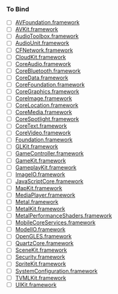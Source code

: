 ### To Bind
- [ ] [AVFoundation.framework](https://github.com/xamarin/xamarin-macios/wiki/AVFoundation-tvOS-Beta1)
- [ ] [AVKit.framework](https://github.com/xamarin/xamarin-macios/wiki/AVKit-tvOS-Beta1)
- [ ] [AudioToolbox.framework](https://github.com/xamarin/xamarin-macios/wiki/AudioToolbox-tvOS-Beta1)
- [ ] [AudioUnit.framework](https://github.com/xamarin/xamarin-macios/wiki/AudioUnit-tvOS-Beta1)
- [ ] [CFNetwork.framework](https://github.com/xamarin/xamarin-macios/wiki/CFNetwork-tvOS-Beta1)
- [ ] [CloudKit.framework](https://github.com/xamarin/xamarin-macios/wiki/CloudKit-tvOS-Beta1)
- [ ] [CoreAudio.framework](https://github.com/xamarin/xamarin-macios/wiki/CoreAudio-tvOS-Beta1)
- [ ] [CoreBluetooth.framework](https://github.com/xamarin/xamarin-macios/wiki/CoreBluetooth-tvOS-Beta1)
- [ ] [CoreData.framework](https://github.com/xamarin/xamarin-macios/wiki/CoreData-tvOS-Beta1)
- [ ] [CoreFoundation.framework](https://github.com/xamarin/xamarin-macios/wiki/CoreFoundation-tvOS-Beta1)
- [ ] [CoreGraphics.framework](https://github.com/xamarin/xamarin-macios/wiki/CoreGraphics-tvOS-Beta1)
- [ ] [CoreImage.framework](https://github.com/xamarin/xamarin-macios/wiki/CoreImage-tvOS-Beta1)
- [ ] [CoreLocation.framework](https://github.com/xamarin/xamarin-macios/wiki/CoreLocation-tvOS-Beta1)
- [ ] [CoreMedia.framework](https://github.com/xamarin/xamarin-macios/wiki/CoreMedia-tvOS-Beta1)
- [ ] [CoreSpotlight.framework](https://github.com/xamarin/xamarin-macios/wiki/CoreSpotlight-tvOS-Beta1)
- [ ] [CoreText.framework](https://github.com/xamarin/xamarin-macios/wiki/CoreText-tvOS-Beta1)
- [ ] [CoreVideo.framework](https://github.com/xamarin/xamarin-macios/wiki/CoreVideo-tvOS-Beta1)
- [ ] [Foundation.framework](https://github.com/xamarin/xamarin-macios/wiki/Foundation-tvOS-Beta1)
- [ ] [GLKit.framework](https://github.com/xamarin/xamarin-macios/wiki/GLKit-tvOS-Beta1)
- [ ] [GameController.framework](https://github.com/xamarin/xamarin-macios/wiki/GameController-tvOS-Beta1)
- [ ] [GameKit.framework](https://github.com/xamarin/xamarin-macios/wiki/GameKit-tvOS-Beta1)
- [ ] [GameplayKit.framework](https://github.com/xamarin/xamarin-macios/wiki/GameplayKit-tvOS-Beta1)
- [ ] [ImageIO.framework](https://github.com/xamarin/xamarin-macios/wiki/ImageIO-tvOS-Beta1)
- [ ] [JavaScriptCore.framework](https://github.com/xamarin/xamarin-macios/wiki/JavaScriptCore-tvOS-Beta1)
- [ ] [MapKit.framework](https://github.com/xamarin/xamarin-macios/wiki/MapKit-tvOS-Beta1)
- [ ] [MediaPlayer.framework](https://github.com/xamarin/xamarin-macios/wiki/MediaPlayer-tvOS-Beta1)
- [ ] [Metal.framework](https://github.com/xamarin/xamarin-macios/wiki/Metal-tvOS-Beta1)
- [ ] [MetalKit.framework](https://github.com/xamarin/xamarin-macios/wiki/MetalKit-tvOS-Beta1)
- [ ] [MetalPerformanceShaders.framework](https://github.com/xamarin/xamarin-macios/wiki/MetalPerformanceShaders-tvOS-Beta1)
- [ ] [MobileCoreServices.framework](https://github.com/xamarin/xamarin-macios/wiki/MobileCoreServices-tvOS-Beta1)
- [ ] [ModelIO.framework](https://github.com/xamarin/xamarin-macios/wiki/ModelIO-tvOS-Beta1)
- [ ] [OpenGLES.framework](https://github.com/xamarin/xamarin-macios/wiki/OpenGLES-tvOS-Beta1)
- [ ] [QuartzCore.framework](https://github.com/xamarin/xamarin-macios/wiki/QuartzCore-tvOS-Beta1)
- [ ] [SceneKit.framework](https://github.com/xamarin/xamarin-macios/wiki/SceneKit-tvOS-Beta1)
- [ ] [Security.framework](https://github.com/xamarin/xamarin-macios/wiki/Security-tvOS-Beta1)
- [ ] [SpriteKit.framework](https://github.com/xamarin/xamarin-macios/wiki/SpriteKit-tvOS-Beta1)
- [ ] [SystemConfiguration.framework](https://github.com/xamarin/xamarin-macios/wiki/SystemConfiguration-tvOS-Beta1)
- [ ] [TVMLKit.framework](https://github.com/xamarin/xamarin-macios/wiki/TVMLKit-tvOS-Beta1)
- [ ] [UIKit.framework](https://github.com/xamarin/xamarin-macios/wiki/UIKit-tvOS-Beta1)

